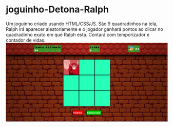 # joguinho-Detona-Ralph
 Um joguinho criado usando HTML/CSS/JS. São 9 quadradinhos na tela, Ralph irá aparecer
 aleatoriamente e o jogador ganhará pontos ao clicar no quadradinho exato em que Ralph
 está. Contará com temporizador e contador de vidas.
 ![Imagem ilustrativa do site](https://github.com/Nando-Lu/joguinho-Detona-Ralph/blob/main/Captura%20de%20tela_27-11-2024_211113_127.0.0.1.jpeg)
